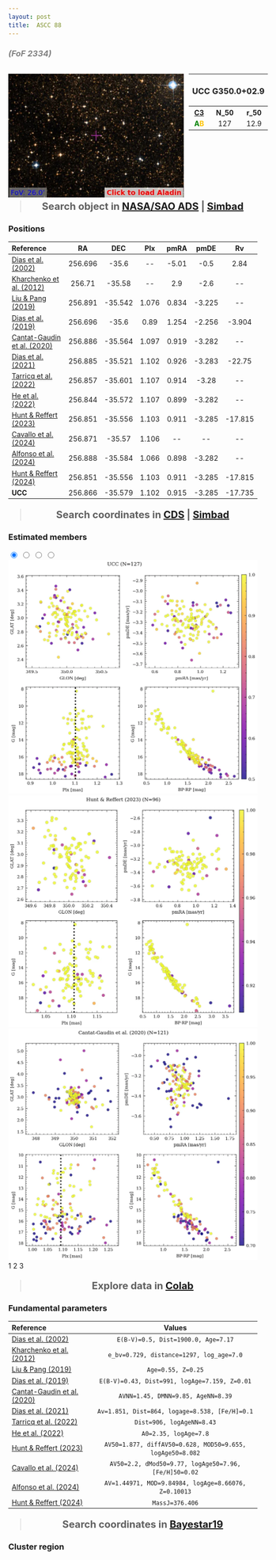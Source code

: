 ```yaml
---
layout: post
title:  ASCC 88
---
```

<h3><span style="color: #808080;"><i>(FoF 2334)</i></span></h3><div style="display: flex; justify-content: space-between; width:720px;height:250px">
<div style="text-align: center;">

<!-- Static image + data attributes for FOV and target -->
<img id="aladin_img"
     data-umami-event="aladin_load"
     src="https://raw.githubusercontent.com/ucc23/Q4P/main/plots/aladin/ascc88.webp"
     alt="Click to load Aladin Lite" 
     style="width:355px;height:250px; cursor: pointer;"
     data-fov="0.43" 
     data-target="256.866 -35.579"/>
<!-- Div to contain Aladin Lite viewer -->
<div id="aladin-lite-div" style="width:355px;height:250px;display:none;"></div>
<!-- Aladin Lite script (will be loaded after the image is clicked) -->
<script src="{{ site.baseurl }}/scripts/aladin_load.js"></script>

</div>
<!-- Left block -->

<table style="width:355px;height:250px;">
  <!-- Row 1 (title) -->
  <tr>
    <td colspan="5"><h3>UCC G350.0+02.9</h3></td>
  </tr>
  <!-- Row 2 -->
  <tr>
    <th style="text-align: center;"><a href="https://ucc.ar/faq#what-is-the-c3-parameter" title="Combined class">C3</a></th>
    <th style="text-align: center;"><div title="Stars with membership probability >50%">N_50</div></th>
    <th style="text-align: center;"><div title="Radius that contains half the members [arcmin]">r_50</div></th>
  </tr>
  <!-- Row 3 -->
  <tr>
    <td style="text-align: center;"><span style="color: green; font-weight: bold;">A</span><span style="color: #FFC300; font-weight: bold;">B</span></td>
    <td style="text-align: center;">127</td>
    <td style="text-align: center;">12.9</td>
  </tr>
</table>
</div>

> <p style="text-align:center; font-weight: bold; font-size:20px">Search object in <a data-umami-event="nasa_search" href="https://ui.adsabs.harvard.edu/search/q=%20collection%3Aastronomy%20body%3A%22ASCC%2088%22&sort=date%20desc%2C%20bibcode%20desc&p_=0" target="_blank">NASA/SAO ADS</a> | <a data-umami-event="simbad_search" href="https://simbad.cds.unistra.fr/simbad/sim-id-refs?Ident=ascc88" target="_blank">Simbad</a></p>


### Positions

| Reference    | RA    | DEC   | Plx  | pmRA  | pmDE   |  Rv  |
| :---         | :---: | :---: | :---: | :---: | :---: | :---: |
|[Dias et al. (2002)](https://ui.adsabs.harvard.edu/abs/2002A%26A...389..871D) | 256.696 | -35.6 | -- | -5.01 | -0.5 | 2.84 |
|[Kharchenko et al. (2012)](https://ui.adsabs.harvard.edu/abs/2012A%26A...543A.156K) | 256.71 | -35.58 | -- | 2.9 | -2.6 | -- |
|[Liu & Pang (2019)](https://ui.adsabs.harvard.edu/abs/2019ApJS..245...32L) | 256.891 | -35.542 | 1.076 | 0.834 | -3.225 | -- |
|[Dias et al. (2019)](https://ui.adsabs.harvard.edu/abs/2019MNRAS.486.5726D) | 256.696 | -35.6 | 0.89 | 1.254 | -2.256 | -3.904 |
|[Cantat-Gaudin et al. (2020)](https://ui.adsabs.harvard.edu/abs/2020A%26A...640A...1C) | 256.886 | -35.564 | 1.097 | 0.919 | -3.282 | -- |
|[Dias et al. (2021)](https://ui.adsabs.harvard.edu/abs/2021MNRAS.504..356D) | 256.885 | -35.521 | 1.102 | 0.926 | -3.283 | -22.75 |
|[Tarricq et al. (2022)](https://ui.adsabs.harvard.edu/abs/2022A%26A...659A..59T) | 256.857 | -35.601 | 1.107 | 0.914 | -3.28 | -- |
|[He et al. (2022)](https://ui.adsabs.harvard.edu/abs/2022ApJS..262....7H) | 256.844 | -35.572 | 1.107 | 0.899 | -3.282 | -- |
|[Hunt & Reffert (2023)](https://ui.adsabs.harvard.edu/abs/2023A%26A...673A.114H) | 256.851 | -35.556 | 1.103 | 0.911 | -3.285 | -17.815 |
|[Cavallo et al. (2024)](https://ui.adsabs.harvard.edu/abs/2024AJ....167...12C) | 256.871 | -35.57 | 1.106 | -- | -- | -- |
|[Alfonso et al. (2024)](https://ui.adsabs.harvard.edu/abs/2024A%26A...689A..18A) | 256.888 | -35.584 | 1.066 | 0.898 | -3.282 | -- |
|[Hunt & Reffert (2024)](https://ui.adsabs.harvard.edu/abs/2024A%26A...686A..42H) | 256.851 | -35.556 | 1.103 | 0.911 | -3.285 | -17.815 |
| **UCC** |256.866 | -35.579 | 1.102 | 0.915 | -3.285 | -17.735 |

> <p style="text-align:center; font-weight: bold; font-size:20px">Search coordinates in <a data-umami-event="cds_coord_search" href="https://cdsportal.u-strasbg.fr/?target=256.866,-35.579" target="_blank">CDS</a> | <a data-umami-event="simbad_coord_search" href="https://simbad.cds.unistra.fr/mobile/object_list.html?coord=256.866%20-35.579&output=json&radius=5&userEntry=ascc88" target="_blank">Simbad</a></p>

### Estimated members

<div class="carousel">
<input type="radio" name="radio-btn" id="slide1" checked>
<input type="radio" name="radio-btn" id="slide1">
<input type="radio" name="radio-btn" id="slide2">
<input type="radio" name="radio-btn" id="slide3">
<div class="slides">
<div class="slide">
<a href="https://raw.githubusercontent.com/ucc23/Q4P/main/plots/UCC/ascc88.webp" target="_blank">
<img src="https://raw.githubusercontent.com/ucc23/Q4P/main/plots/UCC/ascc88.webp" alt="ASCC 88 UCC">
</a>
</div>
<div class="slide">
<a href="https://raw.githubusercontent.com/ucc23/Q4P/main/plots/HUNT23/ascc88.webp" target="_blank">
<img src="https://raw.githubusercontent.com/ucc23/Q4P/main/plots/HUNT23/ascc88.webp" alt="ASCC 88 HUNT23">
</a>
</div>
<div class="slide">
<a href="https://raw.githubusercontent.com/ucc23/Q4P/main/plots/CANTAT20/ascc88.webp" target="_blank">
<img src="https://raw.githubusercontent.com/ucc23/Q4P/main/plots/CANTAT20/ascc88.webp" alt="ASCC 88 CANTAT20">
</a>
</div>
</div>
<div class="indicators">
<label for="slide1">1</label>
<label for="slide2">2</label>
<label for="slide3">3</label>
</div>
</div>


> <p style="text-align:center; font-weight: bold; font-size:20px">Explore data in <a data-umami-event="colab" href="https://colab.research.google.com/github/ucc23/ucc/blob/main/assets/notebook.ipynb" target="_blank">Colab</a></p>


### Fundamental parameters

| Reference |  Values |
| :---      |  :---:  |
| [Dias et al. (2002)](https://ui.adsabs.harvard.edu/abs/2002A%26A...389..871D) | `E(B-V)=0.5, Dist=1900.0, Age=7.17` |
| [Kharchenko et al. (2012)](https://ui.adsabs.harvard.edu/abs/2012A%26A...543A.156K) | `e_bv=0.729, distance=1297, log_age=7.0` |
| [Liu & Pang (2019)](https://ui.adsabs.harvard.edu/abs/2019ApJS..245...32L) | `Age=0.55, Z=0.25` |
| [Dias et al. (2019)](https://ui.adsabs.harvard.edu/abs/2019MNRAS.486.5726D) | `E(B-V)=0.43, Dist=991, logAge=7.159, Z=0.01` |
| [Cantat-Gaudin et al. (2020)](https://ui.adsabs.harvard.edu/abs/2020A%26A...640A...1C) | `AVNN=1.45, DMNN=9.85, AgeNN=8.39` |
| [Dias et al. (2021)](https://ui.adsabs.harvard.edu/abs/2021MNRAS.504..356D) | `Av=1.851, Dist=864, logage=8.538, [Fe/H]=0.1` |
| [Tarricq et al. (2022)](https://ui.adsabs.harvard.edu/abs/2022A%26A...659A..59T) | `Dist=906, logAgeNN=8.43` |
| [He et al. (2022)](https://ui.adsabs.harvard.edu/abs/2022ApJS..262....7H) | `A0=2.35, logAge=7.8` |
| [Hunt & Reffert (2023)](https://ui.adsabs.harvard.edu/abs/2023A%26A...673A.114H) | `AV50=1.877, diffAV50=0.628, MOD50=9.655, logAge50=8.082` |
| [Cavallo et al. (2024)](https://ui.adsabs.harvard.edu/abs/2024AJ....167...12C) | `AV50=2.2, dMod50=9.77, logAge50=7.96, [Fe/H]50=0.02` |
| [Alfonso et al. (2024)](https://ui.adsabs.harvard.edu/abs/2024A%26A...689A..18A) | `AV=1.44971, MOD=9.84984, logAge=8.66076, Z=0.10013` |
| [Hunt & Reffert (2024)](https://ui.adsabs.harvard.edu/abs/2024A%26A...686A..42H) | `MassJ=376.406` |

> <p style="text-align:center; font-weight: bold; font-size:20px">Search coordinates in <a data-umami-event="bayestar" href="http://argonaut.skymaps.info/query?lon=349.994%20&lat=2.97&coordsys=gal&mapname=bayestar2019" target="_blank">Bayestar19</a></p>


### Cluster region

<html lang="en">
  <body>
    <center>
    <div id="plot-params"
         data-oc-name="ascc88"
         data-ra-center="256.89"
         data-dec-center="-35.56"
         data-rad-deg="12.9"
         data-plx="1.102">
    </div>
    <div id="plot-container">
        <div id="plot"></div>
    </div>
    <script defer type="module" src="{{ site.baseurl }}/scripts/radec_scatter.js"></script>
    </center>
  </body>
</html>
<br>
